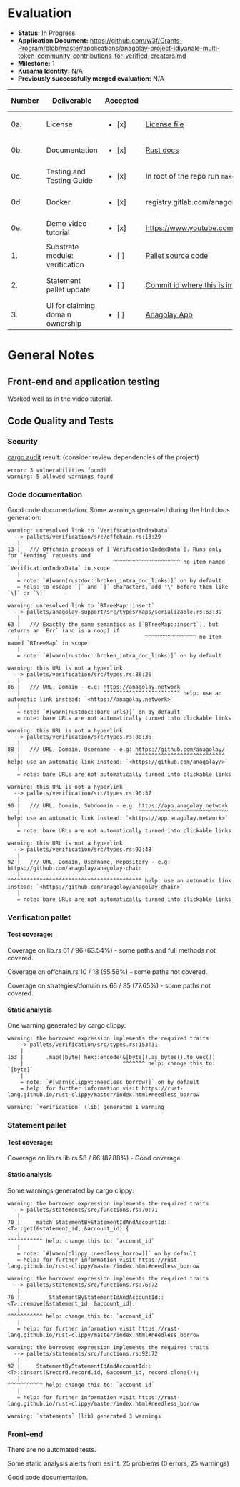 # Evaluation

- **Status:** In Progress
- **Application Document:** https://github.com/w3f/Grants-Program/blob/master/applications/anagolay-project-idiyanale-multi-token-community-contributions-for-verified-creators.md
- **Milestone:** 1
- **Kusama Identity:** N/A
- **Previously successfully merged evaluation:** N/A

| Number | Deliverable                      | Accepted               | Link                                                                                                                              | Evaluation Notes                                     |
| ------ | -------------------------------- | ---------------------- | --------------------------------------------------------------------------------------------------------------------------------- | ---------------------------------------------------- |
| 0a.    | License                          | <ul><li>[x] </li></ul> | [License file](https://github.com/anagolay/anagolay-chain/blob/main/pallets/verification/LICENSE)                                 |                                                      |
| 0b.    | Documentation                    | <ul><li>[x] </li></ul> | [Rust docs](https://bafybeifhfhy7qnqz2ew6klndwcdhi3spgbkkhhzwpct4mrlsn2l3stujxi.ipfs.anagolay.network/anagolay/)                  |                                                      |
| 0c.    | Testing and Testing Guide        | <ul><li>[x] </li></ul> | In root of the repo run `makers ci-flow-light`                                                                                    |  |
| 0d.    | Docker                           | <ul><li>[x] </li></ul> | registry.gitlab.com/anagolay/anagolay/idiyanale:3b7f3e2a                                                                          |                                           |
| 0e.    | Demo video tutorial              | <ul><li>[x] </li></ul> | https://www.youtube.com/watch?v=j5__j3Km8ho                                                                                       |                                                      |
| 1.     | Substrate module: verification   | <ul><li>[ ] </li></ul> | [Pallet source code](https://github.com/anagolay/anagolay-chain/tree/main/pallets/verification)                                   | Possible code quality improvements                   |
| 2.     | Statement pallet update          | <ul><li>[ ] </li></ul> | [Commit id where this is implemented](https://github.com/anagolay/anagolay-chain/commit/3bfaa83146555ffe6e4203b4d21d80b73ae0a0d8) | Possible code quality improvements                   |
| 3.     | UI for claiming domain ownership | <ul><li>[ ] </li></ul> | [Anagolay App](https://bafybeiexksyj76zmsnsm6ew4eumidi75sigc2vchqqoeh2d3edxmorslxu.ipfs.anagolay.network/verify-your-domain/)     | Possible code quality improvements     |

# General Notes

## Front-end and application testing

Worked well as in the video tutorial. 

## Code Quality and Tests

### Security

[cargo audit](https://github.com/RustSec/cargo-audit) result: (consider review dependencies of the project) 

```
error: 3 vulnerabilities found!
warning: 5 allowed warnings found
```

### Code documentation

Good code documentation. Some warnings generated during the html docs generation:

```
warning: unresolved link to `VerificationIndexData`
  --> pallets/verification/src/offchain.rs:13:29
   |
13 |   /// Offchain process of [`VerificationIndexData`]. Runs only for `Pending` requests and
   |                             ^^^^^^^^^^^^^^^^^^^^^ no item named `VerificationIndexData` in scope
   |
   = note: `#[warn(rustdoc::broken_intra_doc_links)]` on by default
   = help: to escape `[` and `]` characters, add '\' before them like `\[` or `\]`

warning: unresolved link to `BTreeMap::insert`
  --> pallets/anagolay-support/src/types/maps/serializable.rs:63:39
   |
63 |   /// Exactly the same semantics as [`BTreeMap::insert`], but returns an `Err` (and is a noop) if
   |                                       ^^^^^^^^^^^^^^^^ no item named `BTreeMap` in scope
   |
   = note: `#[warn(rustdoc::broken_intra_doc_links)]` on by default

warning: this URL is not a hyperlink
  --> pallets/verification/src/types.rs:86:26
   |
86 |   /// URL, Domain - e.g: https://anagolay.network
   |                          ^^^^^^^^^^^^^^^^^^^^^^^^ help: use an automatic link instead: `<https://anagolay.network>`
   |
   = note: `#[warn(rustdoc::bare_urls)]` on by default
   = note: bare URLs are not automatically turned into clickable links

warning: this URL is not a hyperlink
  --> pallets/verification/src/types.rs:88:36
   |
88 |   /// URL, Domain, Username - e.g: https://github.com/anagolay/
   |                                    ^^^^^^^^^^^^^^^^^^^^^^^^^^^^ help: use an automatic link instead: `<https://github.com/anagolay/>`
   |
   = note: bare URLs are not automatically turned into clickable links

warning: this URL is not a hyperlink
  --> pallets/verification/src/types.rs:90:37
   |
90 |   /// URL, Domain, Subdomain - e.g: https://app.anagolay.network
   |                                     ^^^^^^^^^^^^^^^^^^^^^^^^^^^^ help: use an automatic link instead: `<https://app.anagolay.network>`
   |
   = note: bare URLs are not automatically turned into clickable links

warning: this URL is not a hyperlink
  --> pallets/verification/src/types.rs:92:48
   |
92 |   /// URL, Domain, Username, Repository - e.g: https://github.com/anagolay/anagolay-chain
   |                                                ^^^^^^^^^^^^^^^^^^^^^^^^^^^^^^^^^^^^^^^^^^ help: use an automatic link instead: `<https://github.com/anagolay/anagolay-chain>`
   |
   = note: bare URLs are not automatically turned into clickable links
```

### Verification pallet

#### Test coverage:

Coverage on lib.rs	61 / 96 (63.54%) - some paths and full methods not covered.

Coverage on offchain.rs	10 / 18 (55.56%) - some paths not covered.

Coverage on strategies/domain.rs	66 / 85 (77.65%) - some paths not covered.


#### Static analysis

One warning generated by cargo clippy:

```
warning: the borrowed expression implements the required traits
   --> pallets/verification/src/types.rs:153:31
    |
153 |       .map(|byte| hex::encode(&[byte]).as_bytes().to_vec())
    |                               ^^^^^^^ help: change this to: `[byte]`
    |
    = note: `#[warn(clippy::needless_borrow)]` on by default
    = help: for further information visit https://rust-lang.github.io/rust-clippy/master/index.html#needless_borrow

warning: `verification` (lib) generated 1 warning
```

### Statement pallet

#### Test coverage:

Coverage on lib.rs lib.rs	58 / 66 (87.88%) - Good coverage.


#### Static analysis

Some warnings generated by cargo clippy:
```
warning: the borrowed expression implements the required traits
  --> pallets/statements/src/functions.rs:70:71
   |
70 |     match StatementByStatementIdAndAccountId::<T>::get(&statement_id, &account_id) {
   |                                                                       ^^^^^^^^^^^ help: change this to: `account_id`
   |
   = note: `#[warn(clippy::needless_borrow)]` on by default
   = help: for further information visit https://rust-lang.github.io/rust-clippy/master/index.html#needless_borrow

warning: the borrowed expression implements the required traits
  --> pallets/statements/src/functions.rs:76:72
   |
76 |         StatementByStatementIdAndAccountId::<T>::remove(&statement_id, &account_id);
   |                                                                        ^^^^^^^^^^^ help: change this to: `account_id`
   |
   = help: for further information visit https://rust-lang.github.io/rust-clippy/master/index.html#needless_borrow

warning: the borrowed expression implements the required traits
  --> pallets/statements/src/functions.rs:92:72
   |
92 |     StatementByStatementIdAndAccountId::<T>::insert(&record.record.id, &account_id, record.clone());
   |                                                                        ^^^^^^^^^^^ help: change this to: `account_id`
   |
   = help: for further information visit https://rust-lang.github.io/rust-clippy/master/index.html#needless_borrow

warning: `statements` (lib) generated 3 warnings

```

### Front-end

There are no automated tests.

Some static analysis alerts from eslint.
25 problems (0 errors, 25 warnings)

Good code documentation.


